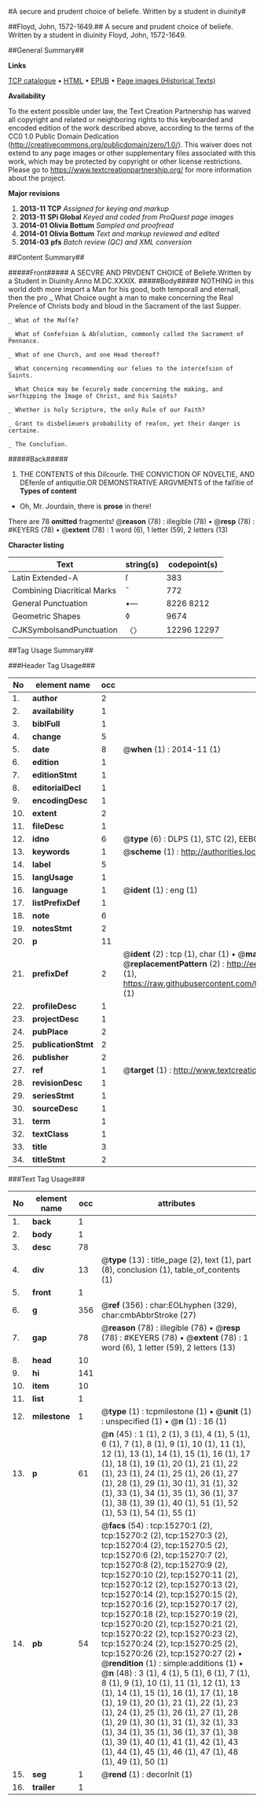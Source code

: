 #A secure and prudent choice of beliefe. Written by a student in diuinity#

##Floyd, John, 1572-1649.##
A secure and prudent choice of beliefe. Written by a student in diuinity
Floyd, John, 1572-1649.

##General Summary##

**Links**

[TCP catalogue](http://www.ota.ox.ac.uk/tcp/)  • 
[HTML](http://tei.it.ox.ac.uk/tcp/Texts-HTML/free/A01/A01010.html)  • 
[EPUB](http://tei.it.ox.ac.uk/tcp/Texts-EPUB/free/A01/A01010.epub) • 
[Page images (Historical Texts)](https://historicaltexts.jisc.ac.uk/eebo-99850086e)

**Availability**

To the extent possible under law, the Text Creation Partnership has waived all copyright and related or neighboring rights to this keyboarded and encoded edition of the work described above, according to the terms of the CC0 1.0 Public Domain Dedication (http://creativecommons.org/publicdomain/zero/1.0/). This waiver does not extend to any page images or other supplementary files associated with this work, which may be protected by copyright or other license restrictions. Please go to https://www.textcreationpartnership.org/ for more information about the project.

**Major revisions**

1. __2013-11__ __TCP__ *Assigned for keying and markup*
1. __2013-11__ __SPi Global__ *Keyed and coded from ProQuest page images*
1. __2014-01__ __Olivia Bottum__ *Sampled and proofread*
1. __2014-01__ __Olivia Bottum__ *Text and markup reviewed and edited*
1. __2014-03__ __pfs__ *Batch review (QC) and XML conversion*

##Content Summary##

#####Front#####
A SECVRE AND PRVDENT CHOICE of Beliefe.Written by a Student in Diuinity.Anno M.DC.XXXIX.
#####Body#####
NOTHING in this world doth more import a Man for his good, both temporall and eternall, then the pro
    _ What Choice ought a man to make concerning the Real Preſence of Christs body and bloud in the Sacrament of the last Supper.

    _ What of the Maſſe?

    _ What of Confeſsion & Abſolution, commonly called the Sacrament of Pennance.

    _ What of one Church, and one Head thereof?

    _ What concerning recommending our ſelues to the interceſsion of Saints.

    _ What Choice may be ſecurely made concerning the making, and worſhipping the Image of Christ, and his Saints?

    _ Whether is holy Scripture, the only Rule of our Faith?

    _ Grant to disbelieuers probability of reaſon, yet their danger is certaine.

    _ The Concluſion.

#####Back#####

1. THE CONTENTS of this Diſcourſe.
THE CONVICTION OF NOVELTIE, AND DEfenſe of antiquitie.OR DEMONSTRATIVE ARGVMENTS of the falſitie of 
**Types of content**

  * Oh, Mr. Jourdain, there is **prose** in there!

There are 78 **omitted** fragments! 
 @__reason__ (78) : illegible (78)  •  @__resp__ (78) : #KEYERS (78)  •  @__extent__ (78) : 1 word (6), 1 letter (59), 2 letters (13)

**Character listing**


|Text|string(s)|codepoint(s)|
|---|---|---|
|Latin Extended-A|ſ|383|
|Combining             Diacritical Marks|̄|772|
|General Punctuation|•—|8226 8212|
|Geometric Shapes|◊|9674|
|CJKSymbolsandPunctuation|〈〉|12296 12297|

##Tag Usage Summary##

###Header Tag Usage###

|No|element name|occ|attributes|
|---|---|---|---|
|1.|__author__|2||
|2.|__availability__|1||
|3.|__biblFull__|1||
|4.|__change__|5||
|5.|__date__|8| @__when__ (1) : 2014-11 (1)|
|6.|__edition__|1||
|7.|__editionStmt__|1||
|8.|__editorialDecl__|1||
|9.|__encodingDesc__|1||
|10.|__extent__|2||
|11.|__fileDesc__|1||
|12.|__idno__|6| @__type__ (6) : DLPS (1), STC (2), EEBO-CITATION (1), PROQUEST (1), VID (1)|
|13.|__keywords__|1| @__scheme__ (1) : http://authorities.loc.gov/ (1)|
|14.|__label__|5||
|15.|__langUsage__|1||
|16.|__language__|1| @__ident__ (1) : eng (1)|
|17.|__listPrefixDef__|1||
|18.|__note__|6||
|19.|__notesStmt__|2||
|20.|__p__|11||
|21.|__prefixDef__|2| @__ident__ (2) : tcp (1), char (1)  •  @__matchPattern__ (2) : ([0-9\-]+):([0-9IVX]+) (1), (.+) (1)  •  @__replacementPattern__ (2) : http://eebo.chadwyck.com/downloadtiff?vid=$1&page=$2 (1), https://raw.githubusercontent.com/textcreationpartnership/Texts/master/tcpchars.xml#$1 (1)|
|22.|__profileDesc__|1||
|23.|__projectDesc__|1||
|24.|__pubPlace__|2||
|25.|__publicationStmt__|2||
|26.|__publisher__|2||
|27.|__ref__|1| @__target__ (1) : http://www.textcreationpartnership.org/docs/. (1)|
|28.|__revisionDesc__|1||
|29.|__seriesStmt__|1||
|30.|__sourceDesc__|1||
|31.|__term__|1||
|32.|__textClass__|1||
|33.|__title__|3||
|34.|__titleStmt__|2||


###Text Tag Usage###

|No|element name|occ|attributes|
|---|---|---|---|
|1.|__back__|1||
|2.|__body__|1||
|3.|__desc__|78||
|4.|__div__|13| @__type__ (13) : title_page (2), text (1), part (8), conclusion (1), table_of_contents (1)|
|5.|__front__|1||
|6.|__g__|356| @__ref__ (356) : char:EOLhyphen (329), char:cmbAbbrStroke (27)|
|7.|__gap__|78| @__reason__ (78) : illegible (78)  •  @__resp__ (78) : #KEYERS (78)  •  @__extent__ (78) : 1 word (6), 1 letter (59), 2 letters (13)|
|8.|__head__|10||
|9.|__hi__|141||
|10.|__item__|10||
|11.|__list__|1||
|12.|__milestone__|1| @__type__ (1) : tcpmilestone (1)  •  @__unit__ (1) : unspecified (1)  •  @__n__ (1) : 16 (1)|
|13.|__p__|61| @__n__ (45) : 1 (1), 2 (1), 3 (1), 4 (1), 5 (1), 6 (1), 7 (1), 8 (1), 9 (1), 10 (1), 11 (1), 12 (1), 13 (1), 14 (1), 15 (1), 16 (1), 17 (1), 18 (1), 19 (1), 20 (1), 21 (1), 22 (1), 23 (1), 24 (1), 25 (1), 26 (1), 27 (1), 28 (1), 29 (1), 30 (1), 31 (1), 32 (1), 33 (1), 34 (1), 35 (1), 36 (1), 37 (1), 38 (1), 39 (1), 40 (1), 51 (1), 52 (1), 53 (1), 54 (1), 55 (1)|
|14.|__pb__|54| @__facs__ (54) : tcp:15270:1 (2), tcp:15270:2 (2), tcp:15270:3 (2), tcp:15270:4 (2), tcp:15270:5 (2), tcp:15270:6 (2), tcp:15270:7 (2), tcp:15270:8 (2), tcp:15270:9 (2), tcp:15270:10 (2), tcp:15270:11 (2), tcp:15270:12 (2), tcp:15270:13 (2), tcp:15270:14 (2), tcp:15270:15 (2), tcp:15270:16 (2), tcp:15270:17 (2), tcp:15270:18 (2), tcp:15270:19 (2), tcp:15270:20 (2), tcp:15270:21 (2), tcp:15270:22 (2), tcp:15270:23 (2), tcp:15270:24 (2), tcp:15270:25 (2), tcp:15270:26 (2), tcp:15270:27 (2)  •  @__rendition__ (1) : simple:additions (1)  •  @__n__ (48) : 3 (1), 4 (1), 5 (1), 6 (1), 7 (1), 8 (1), 9 (1), 10 (1), 11 (1), 12 (1), 13 (1), 14 (1), 15 (1), 16 (1), 17 (1), 18 (1), 19 (1), 20 (1), 21 (1), 22 (1), 23 (1), 24 (1), 25 (1), 26 (1), 27 (1), 28 (1), 29 (1), 30 (1), 31 (1), 32 (1), 33 (1), 34 (1), 35 (1), 36 (1), 37 (1), 38 (1), 39 (1), 40 (1), 41 (1), 42 (1), 43 (1), 44 (1), 45 (1), 46 (1), 47 (1), 48 (1), 49 (1), 50 (1)|
|15.|__seg__|1| @__rend__ (1) : decorInit (1)|
|16.|__trailer__|1||
